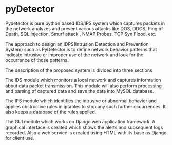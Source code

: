 # pyDetector
Pydetector is pure python based IDS/IPS system which captures packets in the network analyzes and prevent various attacks like DOS, DDOS, Ping of Death, SQL injection, Smurf attack , NMAP Probes, TCP Syn Flood, etc.

The approach to design an IDPS(Intrusion Detection and Prevention System) such as PyDetector is to define network behavior patterns that indicate intrusive or improper use of the network and look for the occurrence of those patterns.

The description of the proposed system is divided into three sections

  The IDS module which monitors a local network and captures information about data packet transmission. This module will also perform processing and parsing of captured data and save the data into MySQL database.

  The IPS module which identifies the intrusive or abnormal behavior and applies obstructive rules in iptables to stop any such further occurrences. It also keeps a database of the rules applied.

  The GUI module which works on Django web application framework. A graphical interface is created which shows the alerts and subsequent logs recorded. Also a web service is created using HTML with its base as Django for client use.

